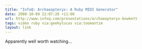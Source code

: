 ```yaml
---
title: "InfoQ: Archaeopteryx: A Ruby MIDI Generator"
date: 2008-10-09 22:07:28 +11:00
url: http://www.infoq.com/presentations/archaeopteryx-bowkett
tags: video ruby via:geekylucas via:toomantim
layout: link
---
```

Apparently well worth watching...
